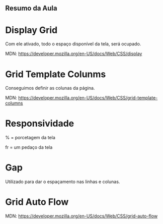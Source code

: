 ## Resumo da Aula

# Display Grid

Com ele ativado, todo o espaço disponível da tela, será ocupado.

MDN: https://developer.mozilla.org/en-US/docs/Web/CSS/display

# Grid Template Colunms

Conseguimos definir as colunas da página.

MDN: https://developer.mozilla.org/en-US/docs/Web/CSS/grid-template-columns

# Responsividade

% = porcetagem da tela

fr = um pedaço da tela

# Gap

Utilizado para dar o espaçamento nas linhas e colunas.

# Grid Auto Flow

MDN: https://developer.mozilla.org/en-US/docs/Web/CSS/grid-auto-flow